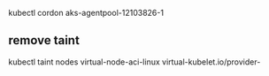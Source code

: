kubectl cordon aks-agentpool-12103826-1

## remove taint

kubectl taint nodes virtual-node-aci-linux virtual-kubelet.io/provider-
